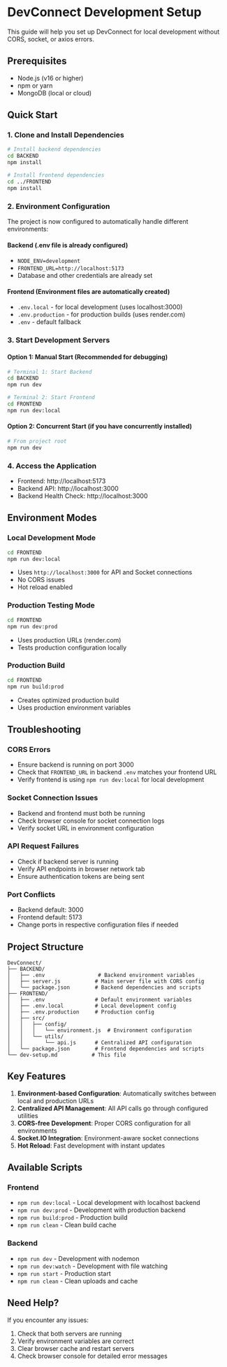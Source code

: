 # DevConnect Development Setup

This guide will help you set up DevConnect for local development without CORS, socket, or axios errors.

## Prerequisites

- Node.js (v16 or higher)
- npm or yarn
- MongoDB (local or cloud)

## Quick Start

### 1. Clone and Install Dependencies

```bash
# Install backend dependencies
cd BACKEND
npm install

# Install frontend dependencies
cd ../FRONTEND
npm install
```

### 2. Environment Configuration

The project is now configured to automatically handle different environments:

#### Backend (.env file is already configured)
- `NODE_ENV=development`
- `FRONTEND_URL=http://localhost:5173`
- Database and other credentials are already set

#### Frontend (Environment files are automatically created)
- `.env.local` - for local development (uses localhost:3000)
- `.env.production` - for production builds (uses render.com)
- `.env` - default fallback

### 3. Start Development Servers

#### Option 1: Manual Start (Recommended for debugging)

```bash
# Terminal 1: Start Backend
cd BACKEND
npm run dev

# Terminal 2: Start Frontend
cd FRONTEND
npm run dev:local
```

#### Option 2: Concurrent Start (if you have concurrently installed)

```bash
# From project root
npm run dev
```

### 4. Access the Application

- Frontend: http://localhost:5173
- Backend API: http://localhost:3000
- Backend Health Check: http://localhost:3000

## Environment Modes

### Local Development Mode
```bash
cd FRONTEND
npm run dev:local
```
- Uses `http://localhost:3000` for API and Socket connections
- No CORS issues
- Hot reload enabled

### Production Testing Mode
```bash
cd FRONTEND
npm run dev:prod
```
- Uses production URLs (render.com)
- Tests production configuration locally

### Production Build
```bash
cd FRONTEND
npm run build:prod
```
- Creates optimized production build
- Uses production environment variables

## Troubleshooting

### CORS Errors
- Ensure backend is running on port 3000
- Check that `FRONTEND_URL` in backend `.env` matches your frontend URL
- Verify frontend is using `npm run dev:local` for local development

### Socket Connection Issues
- Backend and frontend must both be running
- Check browser console for socket connection logs
- Verify socket URL in environment configuration

### API Request Failures
- Check if backend server is running
- Verify API endpoints in browser network tab
- Ensure authentication tokens are being sent

### Port Conflicts
- Backend default: 3000
- Frontend default: 5173
- Change ports in respective configuration files if needed

## Project Structure

```
DevConnect/
├── BACKEND/
│   ├── .env                 # Backend environment variables
│   ├── server.js           # Main server file with CORS config
│   └── package.json        # Backend dependencies and scripts
├── FRONTEND/
│   ├── .env                # Default environment variables
│   ├── .env.local          # Local development config
│   ├── .env.production     # Production config
│   ├── src/
│   │   ├── config/
│   │   │   └── environment.js  # Environment configuration
│   │   └── utils/
│   │       └── api.js      # Centralized API configuration
│   └── package.json        # Frontend dependencies and scripts
└── dev-setup.md           # This file
```

## Key Features

1. **Environment-based Configuration**: Automatically switches between local and production URLs
2. **Centralized API Management**: All API calls go through configured utilities
3. **CORS-free Development**: Proper CORS configuration for all environments
4. **Socket.IO Integration**: Environment-aware socket connections
5. **Hot Reload**: Fast development with instant updates

## Available Scripts

### Frontend
- `npm run dev:local` - Local development with localhost backend
- `npm run dev:prod` - Development with production backend
- `npm run build:prod` - Production build
- `npm run clean` - Clean build cache

### Backend
- `npm run dev` - Development with nodemon
- `npm run dev:watch` - Development with file watching
- `npm run start` - Production start
- `npm run clean` - Clean uploads and cache

## Need Help?

If you encounter any issues:
1. Check that both servers are running
2. Verify environment variables are correct
3. Clear browser cache and restart servers
4. Check browser console for detailed error messages

